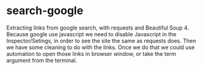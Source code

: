# search-google
Extracting links from google search, with requests and Beautiful Soup 4.
Because google use javascript we need to disable Javascript in the Inspector/Setings, in order to see the site the same as requests does.
Then we have some cleaning to do with the links.
Once we do that we could use automation to open those links in browser window, or take the term argument from the terminal.
